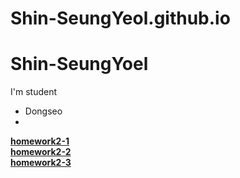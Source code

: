 # Shin-SeungYeol.github.io
# Shin-SeungYoel

I'm student
  + Dongseo
  + 
[**homework2-1**](https://shin-seungyeol.github.io/homework2-1)<br>
[**homework2-2**](https://shin-seungyeol.github.io/homework2-2)<br>
[**homework2-3**](https://shin-seungyeol.github.io/homework2-3)
